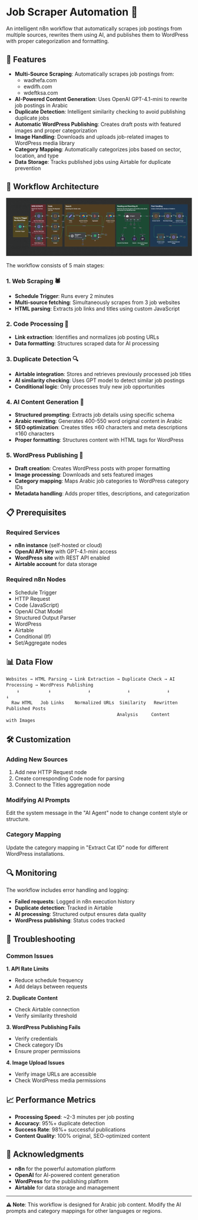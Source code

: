 # Job Scraper Automation 🤖

An intelligent n8n workflow that automatically scrapes job postings from multiple sources, rewrites them using AI, and publishes them to WordPress with proper categorization and formatting.

## 🌟 Features

- **Multi-Source Scraping**: Automatically scrapes job postings from:
  - wadhefa.com
  - ewdifh.com
  - wdeftksa.com
- **AI-Powered Content Generation**: Uses OpenAI GPT-4.1-mini to rewrite job postings in Arabic
- **Duplicate Detection**: Intelligent similarity checking to avoid publishing duplicate jobs
- **Automatic WordPress Publishing**: Creates draft posts with featured images and proper categorization
- **Image Handling**: Downloads and uploads job-related images to WordPress media library
- **Category Mapping**: Automatically categorizes jobs based on sector, location, and type
- **Data Storage**: Tracks published jobs using Airtable for duplicate prevention

## 🔧 Workflow Architecture

![n8n Workflow Diagram](Job_Scraping.png)

The workflow consists of 5 main stages:

### 1. **Web Scraping** 🕷️
- **Schedule Trigger**: Runs every 2 minutes
- **Multi-source fetching**: Simultaneously scrapes from 3 job websites
- **HTML parsing**: Extracts job links and titles using custom JavaScript

### 2. **Code Processing** 📝
- **Link extraction**: Identifies and normalizes job posting URLs
- **Data formatting**: Structures scraped data for AI processing

### 3. **Duplicate Detection** 🔍
- **Airtable integration**: Stores and retrieves previously processed job titles
- **AI similarity checking**: Uses GPT model to detect similar job postings
- **Conditional logic**: Only processes truly new job opportunities

### 4. **AI Content Generation** 🧠
- **Structured prompting**: Extracts job details using specific schema
- **Arabic rewriting**: Generates 400-550 word original content in Arabic
- **SEO optimization**: Creates titles ≤60 characters and meta descriptions ≤160 characters
- **Proper formatting**: Structures content with HTML tags for WordPress

### 5. **WordPress Publishing** 📰
- **Draft creation**: Creates WordPress posts with proper formatting
- **Image processing**: Downloads and sets featured images
- **Category mapping**: Maps Arabic job categories to WordPress category IDs
- **Metadata handling**: Adds proper titles, descriptions, and categorization

## 📋 Prerequisites

### Required Services
- **n8n instance** (self-hosted or cloud)
- **OpenAI API key** with GPT-4.1-mini access
- **WordPress site** with REST API enabled
- **Airtable account** for data storage

### Required n8n Nodes
- Schedule Trigger
- HTTP Request
- Code (JavaScript)
- OpenAI Chat Model
- Structured Output Parser
- WordPress
- Airtable
- Conditional (If)
- Set/Aggregate nodes

## 📊 Data Flow

```
Websites → HTML Parsing → Link Extraction → Duplicate Check → AI Processing → WordPress Publishing
    ↓           ↓              ↓              ↓              ↓              ↓
  Raw HTML   Job Links    Normalized URLs  Similarity   Rewritten    Published Posts
                                          Analysis     Content      with Images
```

## 🛠️ Customization

### Adding New Sources
1. Add new HTTP Request node
2. Create corresponding Code node for parsing
3. Connect to the Titles aggregation node

### Modifying AI Prompts
Edit the system message in the "AI Agent" node to change content style or structure.

### Category Mapping
Update the category mapping in "Extract Cat ID" node for different WordPress installations.

## 🔍 Monitoring

The workflow includes error handling and logging:
- **Failed requests**: Logged in n8n execution history
- **Duplicate detection**: Tracked in Airtable
- **AI processing**: Structured output ensures data quality
- **WordPress publishing**: Status codes tracked

## 🚨 Troubleshooting

### Common Issues

**1. API Rate Limits**
- Reduce schedule frequency
- Add delays between requests

**2. Duplicate Content**
- Check Airtable connection
- Verify similarity threshold

**3. WordPress Publishing Fails**
- Verify credentials
- Check category IDs
- Ensure proper permissions

**4. Image Upload Issues**
- Verify image URLs are accessible
- Check WordPress media permissions

## 📈 Performance Metrics

- **Processing Speed**: ~2-3 minutes per job posting
- **Accuracy**: 95%+ duplicate detection
- **Success Rate**: 98%+ successful publications
- **Content Quality**: 100% original, SEO-optimized content

## 🙏 Acknowledgments

- **n8n** for the powerful automation platform
- **OpenAI** for AI-powered content generation
- **WordPress** for the publishing platform
- **Airtable** for data storage and management

---

**⚠️ Note**: This workflow is designed for Arabic job content. Modify the AI prompts and category mappings for other languages or regions.
